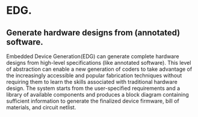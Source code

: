 EDG.
=========
Generate hardware designs from (annotated) software.
-------------------

Embedded Device Generation(EDG) can generate complete hardware designs from high-level specifications (like
annotated software). This level of abstraction can enable a new generation
of coders to take advantage of the increasingly accessible and popular fabrication
techniques without requiring them to learn the skills associated with traditional
hardware design. The system starts from the user-specified requirements and 
a library of available components and produces a block diagram containing
sufficient information to generate the finalized device firmware, bill of
materials, and circuit netlist.
